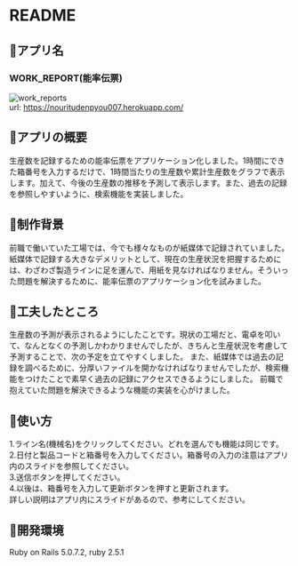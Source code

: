# README
## :blue_book:アプリ名
### WORK_REPORT(能率伝票)<br>
![work_reports](https://user-images.githubusercontent.com/56475566/73001190-65cfbc80-3e45-11ea-9cad-297569ec4ea2.gif)<br>
url: https://nouritudenpyou007.herokuapp.com/
## :blue_book:アプリの概要
生産数を記録するための能率伝票をアプリケーション化しました。1時間にできた箱番号を入力するだけで、1時間当たりの生産数や累計生産数をグラフで表示します。加えて、今後の生産数の推移を予測して表示します。また、過去の記録を参照しやすいように、検索機能を実装しました。
## :blue_book:制作背景
前職で働いていた工場では、今でも様々なものが紙媒体で記録されていました。紙媒体で記録する大きなデメリットとして、現在の生産状況を把握するためには、わざわざ製造ラインに足を運んで、用紙を見なければなりません。そういった問題を解決するために、能率伝票のアプリケーション化を試みました。
## :blue_book:工夫したところ
生産数の予測が表示されるようにしたことです。現状の工場だと、電卓を叩いて、なんとなくの予測しかわかりませんでしたが、きちんと生産状況を考慮して予測することで、次の予定を立てやすくしました。
また、紙媒体では過去の記録を調べるために、分厚いファイルを開かなければなりませんでしたが、検索機能をつけたことで素早く過去の記録にアクセスできるようにしました。
前職で抱えていた問題を解決できるような機能の実装を心がけました。
## :blue_book:使い方
1.ライン名(機械名)をクリックしてください。どれを選んでも機能は同じです。<br>
2.日付と製品コードと箱番号を入力してください。箱番号の入力の注意はアプリ内のスライドを参照してください。<br>
3.送信ボタンを押してください。<br>
4.以後は、箱番号を入力して更新ボタンを押すと更新されます。<br>
詳しい説明はアプリ内にスライドがあるので、参考にしてください。
## :blue_book:開発環境
Ruby on Rails 5.0.7.2, ruby 2.5.1
